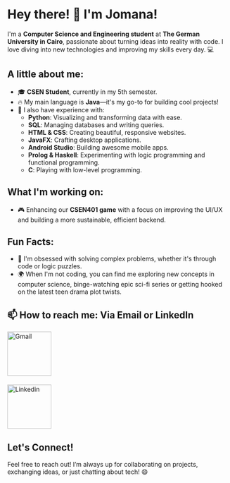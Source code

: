 # Hey there! 👋 I'm Jomana!

I'm a **Computer Science and Engineering student** at **The German University in Cairo**, passionate about turning ideas into reality with code. I love diving into new technologies and improving my skills every day. 💻

## A little about me:
- 🎓 **CSEN Student**, currently in my 5th semester.
- 🔥 My main language is **Java**—it's my go-to for building cool projects!
- 🌱 I also have experience with:
  - **Python**: Visualizing and transforming data with ease.
  - **SQL**: Managing databases and writing queries.
  - **HTML & CSS**: Creating beautiful, responsive websites.
  - **JavaFX**: Crafting desktop applications.
  - **Android Studio**: Building awesome mobile apps.
  - **Prolog & Haskell**: Experimenting with logic programming and functional programming.
  - **C**: Playing with low-level programming.

## What I'm working on:
- 🎮 Enhancing our **CSEN401 game** with a focus on improving the UI/UX and building a more sustainable, efficient backend.

## Fun Facts:
- 🧠 I'm obsessed with solving complex problems, whether it's through code or logic puzzles.
- 🌍 When I'm not coding, you can find me exploring new concepts in computer science, binge-watching epic sci-fi series or getting hooked on the latest teen drama plot twists.

## 📫 How to reach me: Via Email or LinkedIn
<a href="mailto:jomanatantawy42@gmail.com">
  <img src="https://github.com/user-attachments/assets/e0fb9e02-69a4-40b6-b6c6-a29a38b1a8a3" alt="Gmail" width="100" />
</a>  <div style="height: 20px;"></div>
<a href="https://www.linkedin.com/in/jomana-tantawy-b516b0315/">
  <img src="https://github.com/user-attachments/assets/db6ffab9-9a1f-489b-8e79-8f6db57b921e" alt="Linkedin" width="100" />
</a>

## Let's Connect!
Feel free to reach out! I’m always up for collaborating on projects, exchanging ideas, or just chatting about tech! 😄
